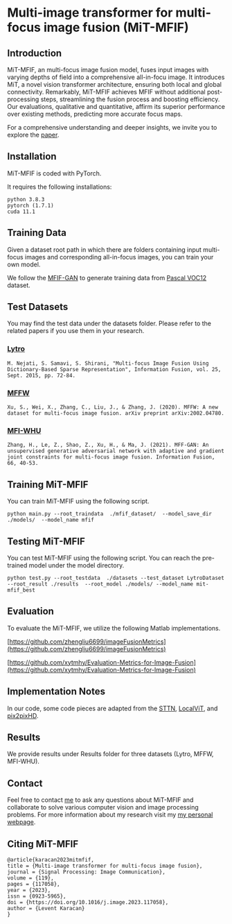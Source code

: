 # Multi-image transformer for multi-focus image fusion (MiT-MFIF)

## Introduction

MiT-MFIF, an  multi-focus image fusion model, fuses input images with varying depths of field into a comprehensive all-in-focu image. It introduces MiT, a novel vision transformer architecture, ensuring both local and  global connectivity. Remarkably, MiT-MFIF achieves MFIF without additional post-processing steps, streamlining the fusion process and boosting efficiency. Our evaluations, qualitative and quantitative, affirm its superior performance over existing methods, predicting more accurate focus maps.

For a comprehensive understanding and deeper insights, we invite you to explore the [paper](https://www.sciencedirect.com/science/article/pii/S0923596523001406).


## Installation

MiT-MFIF is coded with PyTorch.

It requires the following installations:

```
python 3.8.3
pytorch (1.7.1)
cuda 11.1
```


## Training Data

Given a dataset root path in which there are folders containing input multi-focus images and corresponding all-in-focus images, you can train your own model.

We follow the [MFIF-GAN](https://github.com/ycwang-libra/MFIF-GAN) to generate training data from [Pascal VOC12](https://pjreddie.com/projects/pascal-voc-dataset-mirror/) dataset.

## Test Datasets

You may find the test data under the datasets folder. Please refer to the related papers if you use them in your research.

### [Lytro](https://github.com/xingchenzhang/MFIFB)
```M. Nejati, S. Samavi, S. Shirani, "Multi-focus Image Fusion Using Dictionary-Based Sparse Representation", Information Fusion, vol. 25, Sept. 2015, pp. 72-84. ```

### [MFFW](https://github.com/xingchenzhang/MFIFB)
```Xu, S., Wei, X., Zhang, C., Liu, J., & Zhang, J. (2020). MFFW: A new dataset for multi-focus image fusion. arXiv preprint arXiv:2002.04780.```

### [MFI-WHU](https://github.com/HaoZhang1018/MFI-WHU)

```Zhang, H., Le, Z., Shao, Z., Xu, H., & Ma, J. (2021). MFF-GAN: An unsupervised generative adversarial network with adaptive and gradient joint constraints for multi-focus image fusion. Information Fusion, 66, 40-53.```

 
## Training MiT-MFIF

You can train MiT-MFIF using the following script. 

`python main.py --root_traindata  ./mfif_dataset/  --model_save_dir ./models/  --model_name mfif`

## Testing MiT-MFIF

You can test MiT-MFIF using the following script. You can reach the pre-trained model under the model directory.

`python test.py --root_testdata  ./datasets --test_dataset LytroDataset --root_result ./results  --root_model ./models/ --model_name mit-mfif_best`

## Evaluation

To evaluate the MiT-MFIF, we utilize the following Matlab implementations.

 [https://github.com/zhengliu6699/imageFusionMetrics](https://github.com/zhengliu6699/imageFusionMetrics)
 
 [https://github.com/xytmhy/Evaluation-Metrics-for-Image-Fusion](https://github.com/xytmhy/Evaluation-Metrics-for-Image-Fusion)


## Implementation Notes

In our code, some code pieces are adapted from the [STTN](https://github.com/researchmm/STTN), [LocalViT](https://github.com/ofsoundof/LocalViT), and [pix2pixHD](https://github.com/NVIDIA/pix2pixHD).

## Results

We provide results under Results folder for three datasets (Lytro, MFFW, MFI-WHU).

## Contact

Feel free to contact [me](mailto:leventkaracan87@gmail.com) to ask any questions about MiT-MFIF and collaborate to solve various computer vision and image processing problems. For more information about my research visit my [my personal webpage](https://leventkaracan.github.io/).

## Citing MiT-MFIF

```
@article{karacan2023mitmfif,
title = {Multi-image transformer for multi-focus image fusion},
journal = {Signal Processing: Image Communication},
volume = {119},
pages = {117058},
year = {2023},
issn = {0923-5965},
doi = {https://doi.org/10.1016/j.image.2023.117058},
author = {Levent Karacan}
}
```

